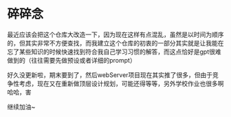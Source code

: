# 碎碎念

最近应该会把这个仓库大改造一下，因为现在这样有点混乱，虽然是以时间为顺序的，但其实非常不方便查找，而我建立这个仓库的初衷的一部分其实就是让我能在忘了某些知识的时候快速找到符合我自己学习习惯的解答，而这点恰好是gpt很难做到的（往往需要先做预设或者详细的prompt）

好久没更新啦，期末要到了，然后webServer项目现在其实推了很多，但由于竞争性考虑，现在又在重新做顶层设计规划，可能还得等等，另外学校作业也很多啊哈哈，害

继续加油~